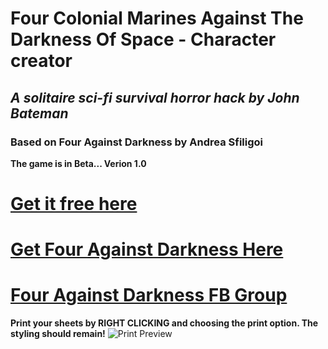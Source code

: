 # Four Colonial Marines Against The Darkness Of Space - Character creator
## **_A solitaire sci-fi survival horror hack by John Bateman_**
### Based on Four Against Darkness by Andrea Sfiligoi

**The game is in Beta... Verion 1.0**
# [Get it free here](https://drive.google.com/file/d/1KGLaO5lYQvumZpU9GwR9Tr4z9OCGIjHK/view "GET IT FREE HERE")

# [Get Four Against Darkness Here](https://www.drivethrurpg.com/product/180588/Four-Against-Darkness "4AD at Drivethru")

# [Four Against Darkness FB Group](https://www.facebook.com/groups/350474872132324/ "4AD FB") 

**Print your sheets by RIGHT CLICKING and choosing the print option.  The styling should remain!**
![Print Preview](https://scontent-iad3-1.xx.fbcdn.net/v/t1.0-9/89289078_10219630725132555_5324869418147119104_n.jpg?_nc_cat=100&_nc_sid=07e735&_nc_eui2=AeH7MTrLOK5bdvKWNdVMm8Wmz8qk-IUu3EJYVrLgUYx_5zQAa2429xhaCjxgZZAWmrPZGtPbFqorBwZT3Tfxcg5RKOv75B1Pi91W4rrzlA-CIQ&_nc_ohc=tcbLIZCu69MAX_qv_Yc&_nc_ht=scontent-iad3-1.xx&oh=15f29c761e0a56d5502cfb2899103119&oe=5E8019A4 "Just right click and choose print to print your sheet!")